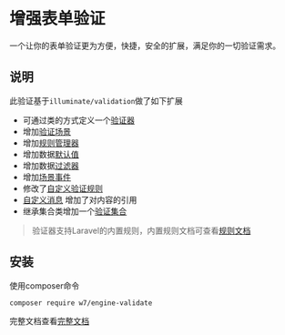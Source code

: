 # 增强表单验证
一个让你的表单验证更为方便，快捷，安全的扩展，满足你的一切验证需求。

## 说明
此验证基于`illuminate/validation`做了如下扩展

- 可通过类的方式定义一个[验证器](https://v.neww7.com/3/Validate.html)
- 增加[验证场景](https://v.neww7.com/3/Scene.html)
- 增加[规则管理器](https://v.neww7.com/3/RuleManager.html)
- 增加数据[默认值](https://v.neww7.com/3/Default.html)
- 增加数据[过滤器](https://v.neww7.com/3/Filter.html)
- 增加[场景事件](https://v.neww7.com/3/Event.html)
- 修改了[自定义验证规则](https://v.neww7.com/3/Rule.html)
- [自定义消息](https://v.neww7.com/3/Message.html) 增加了对内容的引用
- 继承集合类增加一个[验证集合](https://v.neww7.com/3/Collection.html)

> 验证器支持Laravel的内置规则，内置规则文档可查看[规则文档](https://learnku.com/docs/laravel/7.x/validation/5144#c58a91)

## 安装
使用composer命令
``` shell
composer require w7/engine-validate
```

完整文档查看[完整文档](https://v.neww7.com)